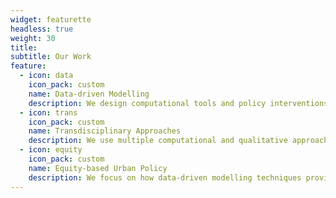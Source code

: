 ```yaml
---
widget: featurette
headless: true
weight: 30
title:
subtitle: Our Work
feature:
  - icon: data
    icon_pack: custom
    name: Data-driven Modelling
    description: We design computational tools and policy interventions using spatial data science, complex systems analysis and participatory design approaches to understand the processes of urbanisation in cities.
  - icon: trans
    icon_pack: custom
    name: Transdisciplinary Approaches
    description: We use multiple computational and qualitative approaches, and often with scholars from other disciplines, to develop insight into theories and practices of urban science and policy around the world.
  - icon: equity
    icon_pack: custom
    name: Equity-based Urban Policy
    description: We focus on how data-driven modelling techniques provide support to decisionmakers in understanding complex issues of urbanisation through a lens of equity and social justice.
---
```

